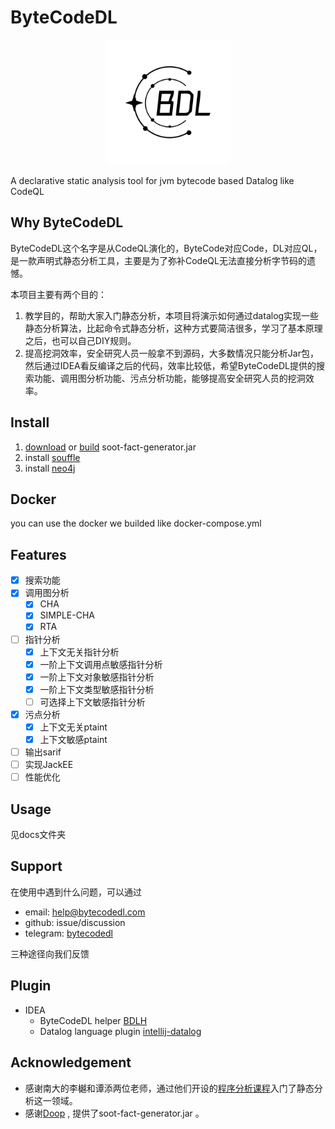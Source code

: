 # ByteCodeDL

<div align="center">
	<img src="./bdl-logo.png" alt="ByteCodeDL" width="200">
</div>

A declarative static analysis tool for jvm bytecode based Datalog like CodeQL

## Why ByteCodeDL

ByteCodeDL这个名字是从CodeQL演化的，ByteCode对应Code，DL对应QL，是一款声明式静态分析工具，主要是为了弥补CodeQL无法直接分析字节码的遗憾。

本项目主要有两个目的：

1. 教学目的，帮助大家入门静态分析，本项目将演示如何通过datalog实现一些静态分析算法，比起命令式静态分析，这种方式要简洁很多，学习了基本原理之后，也可以自己DIY规则。
2. 提高挖洞效率，安全研究人员一般拿不到源码，大多数情况只能分析Jar包，然后通过IDEA看反编译之后的代码，效率比较低，希望ByteCodeDL提供的搜索功能、调用图分析功能、污点分析功能，能够提高安全研究人员的挖洞效率。

## Install

1. [download](https://github.com/BytecodeDL/soot-fact-generator/releases/download/v1.0/soot-fact-generator.jar) or [build](https://github.com/BytecodeDL/soot-fact-generator) soot-fact-generator.jar
2. install [souffle](https://souffle-lang.github.io/install) 
3. install [neo4j](https://neo4j.com/download-center/)

## Docker

you can use the docker we builded like docker-compose.yml

## Features

- [x] 搜索功能
- [x] 调用图分析
  - [x] CHA
  - [x] SIMPLE-CHA 
  - [x] RTA
- [ ] 指针分析
  - [x] 上下文无关指针分析
  - [x] 一阶上下文调用点敏感指针分析
  - [x] 一阶上下文对象敏感指针分析
  - [x] 一阶上下文类型敏感指针分析
  - [ ] 可选择上下文敏感指针分析
- [x] 污点分析
  - [x] 上下文无关ptaint
  - [x] 上下文敏感ptaint
- [ ] 输出sarif
- [ ] 实现JackEE
- [ ] 性能优化

## Usage

见docs文件夹

## Support

在使用中遇到什么问题，可以通过

- email: help@bytecodedl.com
- github: issue/discussion
- telegram: [bytecodedl](https://t.me/bytecodedl)

三种途径向我们反馈

## Plugin

- IDEA
  - ByteCodeDL helper [BDLH](https://github.com/BytecodeDL/BDLH)
  - Datalog language plugin [intellij-datalog](https://github.com/BytecodeDL/intellij-datalog)

## Acknowledgement

- 感谢南大的李樾和谭添两位老师，通过他们开设的[程序分析课程](https://pascal-group.bitbucket.io/teaching.html)入门了静态分析这一领域。
- 感谢[Doop](https://bitbucket.org/yanniss/doop) , 提供了soot-fact-generator.jar 。

